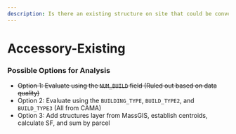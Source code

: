 ```yaml
---
description: Is there an existing structure on site that could be converted into an ADU?
---
```


# Accessory-Existing

### Possible Options for Analysis

* ~~Option 1: Evaluate using the `NUM_BUILD` field (Ruled out based on data quality)~~
* Option 2: Evaluate using the `BUILDING_TYPE`, `BUILD_TYPE2`, and `BUILD_TYPE3` (All from CAMA)
* Option 3: Add structures layer from MassGIS, establish centroids, calculate SF, and sum by parcel
